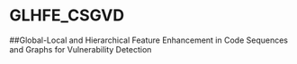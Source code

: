 # GLHFE_CSGVD
##Global-Local and Hierarchical Feature Enhancement in Code Sequences and Graphs for Vulnerability Detection
